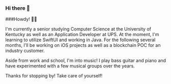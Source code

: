 ### Hi there 👋

<!--
**rChanceb/rChanceb** is a ✨ _special_ ✨ repository because its `README.md` (this file) appears on your GitHub profile.

Here are some ideas to get you started:

- 🔭 I’m currently working on ...
- 🌱 I’m currently learning ...
- 👯 I’m looking to collaborate on ...
- 🤔 I’m looking for help with ...
- 💬 Ask me about ...
- 📫 How to reach me: ...
- 😄 Pronouns: ...
- ⚡ Fun fact: ...
-->


###Howdy! 👋🏼

I'm currently a senior studying Computer Science at the University of Kentucky as well as an Application Developer at UPS. At the moment, I'm learning to utilize SwiftUI and working in Java. For the following several months, I'll be working on iOS projects as well as a blockchain POC for an industry customer.

Aside from work and school, I'm into music! I play bass guitar and piano and have experimented with a few musical groups over the years.



Thanks for stopping by! Take care of yourself!
